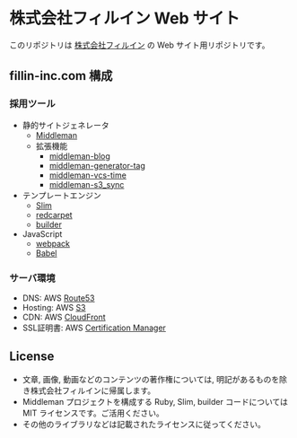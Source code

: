 # 株式会社フィルイン Web サイト

このリポジトリは [株式会社フィルイン](https://www.fillin-inc.com) の Web サイト用リポジトリです。

## fillin-inc.com 構成

### 採用ツール

- 静的サイトジェネレータ
    - [Middleman](https://middlemanapp.com/jp/)
    - 拡張機能
        - [middleman-blog](https://github.com/middleman/middleman-blog)
        - [middleman-generator-tag](https://github.com/yterajima/middleman-generator-tag)
        - [middleman-vcs-time](https://github.com/AndrewKvalheim/middleman-vcs-time)
        - [middleman-s3_sync](https://github.com/fredjean/middleman-s3_sync)
- テンプレートエンジン 
    - [Slim](http://slim-lang.com/)
    - [redcarpet](https://github.com/vmg/redcarpet)
    - [builder](https://github.com/jimweirich/builder)
- JavaScript
    - [webpack](https://webpack.github.io/)
    - [Babel](https://babeljs.io/)

### サーバ環境

- DNS: AWS [Route53](https://aws.amazon.com/jp/route53/)
- Hosting: AWS [S3](https://aws.amazon.com/jp/s3/)
- CDN: AWS [CloudFront](https://aws.amazon.com/jp/cloudfront/)
- SSL証明書: AWS [Certification Manager](https://aws.amazon.com/jp/certificate-manager/)

## License

- 文章, 画像, 動画などのコンテンツの著作権については, 明記があるものを除き株式会社フィルインに帰属します。
- Middleman プロジェクトを構成する Ruby, Slim, builder コードについては MIT ライセンスです。ご活用ください。
- その他のライブラリなどは記載されたライセンスに従ってください。
